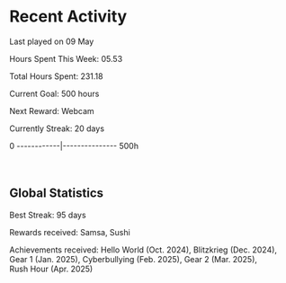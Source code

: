 # Recent Activity
Last played on 09 May  

Hours Spent This Week: 05.53  

Total Hours Spent: 231.18  

Current Goal: 500 hours  

Next Reward: Webcam

Currently Streak: 20 days 

0 ------------|--------------- 500h  
<br><br>

## Global Statistics
Best Streak: 95 days

Rewards received: Samsa, Sushi

Achievements received: Hello World (Oct. 2024), Blitzkrieg (Dec. 2024), Gear 1 (Jan. 2025), Cyberbullying (Feb. 2025), Gear 2 (Mar. 2025),  
Rush Hour (Apr. 2025)
